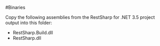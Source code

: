﻿#Binaries

Copy the following assemblies from the RestSharp for .NET 3.5 project output into this folder:

* RestSharp.Build.dll
* RestSharp.dll